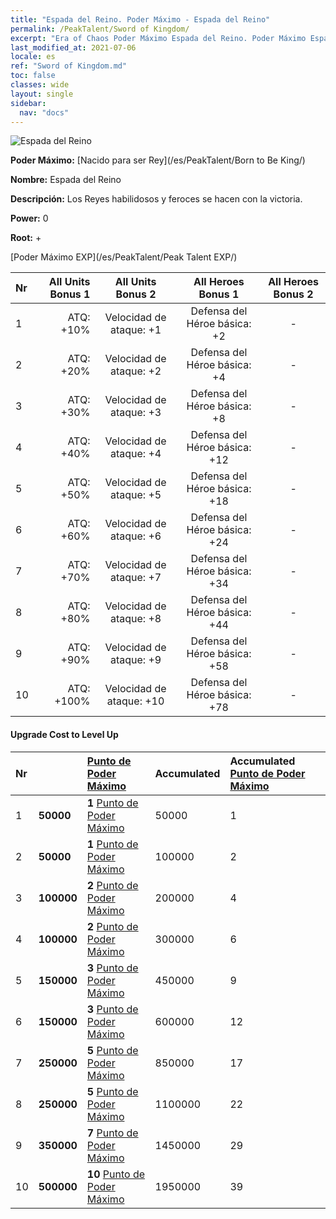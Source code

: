 ```yaml
---
title: "Espada del Reino. Poder Máximo - Espada del Reino"
permalink: /PeakTalent/Sword of Kingdom/
excerpt: "Era of Chaos Poder Máximo Espada del Reino. Poder Máximo Espada del Reino. Espada del Reino"
last_modified_at: 2021-07-06
locale: es
ref: "Sword of Kingdom.md"
toc: false
classes: wide
layout: single
sidebar:
  nav: "docs"
---
```


  ![Espada del Reino](/images/pt/talent_4401.png)

  **Poder Máximo:** [Nacido para ser Rey](/es/PeakTalent/Born to Be King/)

  **Nombre:** Espada del Reino

  **Descripción:** Los Reyes habilidosos y feroces se hacen con la victoria.

  **Power:** 0

  **Root:** +

  [Poder Máximo EXP](/es/PeakTalent/Peak Talent EXP/)

  | Nr | All Units Bonus 1 | All Units Bonus 2 | All Heroes Bonus 1 | All Heroes Bonus 2 |
  |:---|--------------:|:-------------:|:-------------:|:-------------:|
  | 1 | ATQ: +10% | Velocidad de ataque: +1 | Defensa del Héroe básica: +2 | - |
  | 2 | ATQ: +20% | Velocidad de ataque: +2 | Defensa del Héroe básica: +4 | - |
  | 3 | ATQ: +30% | Velocidad de ataque: +3 | Defensa del Héroe básica: +8 | - |
  | 4 | ATQ: +40% | Velocidad de ataque: +4 | Defensa del Héroe básica: +12 | - |
  | 5 | ATQ: +50% | Velocidad de ataque: +5 | Defensa del Héroe básica: +18 | - |
  | 6 | ATQ: +60% | Velocidad de ataque: +6 | Defensa del Héroe básica: +24 | - |
  | 7 | ATQ: +70% | Velocidad de ataque: +7 | Defensa del Héroe básica: +34 | - |
  | 8 | ATQ: +80% | Velocidad de ataque: +8 | Defensa del Héroe básica: +44 | - |
  | 9 | ATQ: +90% | Velocidad de ataque: +9 | Defensa del Héroe básica: +58 | - |
  | 10 | ATQ: +100% | Velocidad de ataque: +10 | Defensa del Héroe básica: +78 | - |


#### Upgrade Cost to Level Up

  | Nr | <i class="fas fa-coins"/> | [Punto de Poder Máximo](/ItemsES/con_934/) | Accumulated <i class="fas fa-coins"/> | Accumulated [Punto de Poder Máximo](/ItemsES/con_934/) |
  |:---|:--------------|:-------------|:-------------|:-------------|
  | 1 | **50000** | **1** [Punto de Poder Máximo](/ItemsES/con_934/) | 50000 | 1 |
  | 2 | **50000** | **1** [Punto de Poder Máximo](/ItemsES/con_934/) | 100000 | 2 |
  | 3 | **100000** | **2** [Punto de Poder Máximo](/ItemsES/con_934/) | 200000 | 4 |
  | 4 | **100000** | **2** [Punto de Poder Máximo](/ItemsES/con_934/) | 300000 | 6 |
  | 5 | **150000** | **3** [Punto de Poder Máximo](/ItemsES/con_934/) | 450000 | 9 |
  | 6 | **150000** | **3** [Punto de Poder Máximo](/ItemsES/con_934/) | 600000 | 12 |
  | 7 | **250000** | **5** [Punto de Poder Máximo](/ItemsES/con_934/) | 850000 | 17 |
  | 8 | **250000** | **5** [Punto de Poder Máximo](/ItemsES/con_934/) | 1100000 | 22 |
  | 9 | **350000** | **7** [Punto de Poder Máximo](/ItemsES/con_934/) | 1450000 | 29 |
  | 10 | **500000** | **10** [Punto de Poder Máximo](/ItemsES/con_934/) | 1950000 | 39 |
